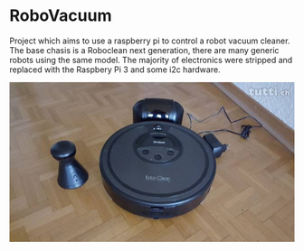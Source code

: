 # RoboVacuum
Project which aims to use a raspberry pi to control a robot vacuum cleaner. The base chasis is a Roboclean next generation, there are many generic robots using the same model. The majority of electronics were stripped and replaced with the Raspbery Pi 3 and some i2c hardware.

![Alt text](images/robo_clean.jpg?raw=true "Roboclean next generation")

